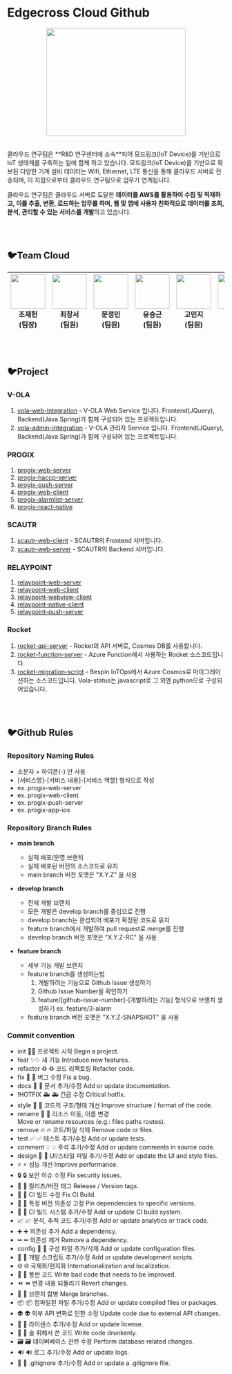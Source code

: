 # Edgecross Cloud Github
<p align="center">
  <img src="https://github.com/edgecross-cloud/.github/assets/96868951/1d192c4d-ad92-4454-bc79-dcc37660cf0e" width="80%" height="250px" />
</p>
<br>
클라우드 연구팀은 **R&D 연구센터에 소속**되어  모드링크(IoT Device)를 기반으로 IoT 생태계를 구축하는 일에 함께 하고 있습니다. 모드링크(IoT Device)를 기반으로 확보된 다양한 기계 설비 데이터는 Wifi, Ethernet, LTE 통신을 통해 클라우드 서버로 전송되며, 이 지점으로부터 클라우드 연구팀으로 업무가 연계됩니다.

클라우드 연구팀은 클라우드 서버로 도달한 **데이터를 AWS를 활용하여 수집 및 적재하고, 이를 추출, 변환, 로드하는 업무를 하며, 웹 및 앱에 사용자 친화적으로 데이터를 조회, 분석, 관리할 수 있는 서비스를 개발**하고 있습니다.

<br></br>
## 🐦Team Cloud 
| <img src="https://i.pinimg.com/736x/ae/f4/7f/aef47f71338f8d1102c84b1e11360e2c.jpg" width="80" height="80" /> <br> 조재헌 <br> (팀장) | <img src="https://github.com/edgecross-cloud/.github/assets/96868951/be26cd16-d3b7-430b-9826-39fa50ea9e94" width="80" height="80" /> <br> 최창서 <br> (팀원) |  <img src="https://github.com/edgecross-cloud/.github/assets/87007436/45684ab5-9cdd-4004-9ae2-26287e0648c1" width="80" height="80" /> <br> 문정민 <br> (팀원)  | <img src="https://github.com/edgecross-cloud/.github/assets/96868951/40df59aa-9943-49a7-bc4e-5853265971f8" width="80" height="80" /> <br> 유승근 <br> (팀원) | <img src="https://github.com/edgecross-cloud/.github/assets/96868951/18cc7ef1-77e8-43fe-b544-05c9035a5654" width="80" height="80" /> <br> 고민지 <br> (팀원) | <img src="https://github.com/edgecross-cloud/.github/assets/96868951/2020e122-58df-4b1c-8371-13f5e986d54c" width="80" height="80" /> <br> 김진성 <br> (팀원) |
|:---:|:---:|:---:|:---:|:---:|:---:|


<br></br>
## 🐦Project

### V-OLA
1. [vola-web-integration](https://github.com/edgecross-cloud/vola-web-integration) - V-OLA Web Service 입니다. Frontend(JQuery), Backend(Java Spring)가 함께 구성되어 있는 프로젝트입니다.
2. [vola-admin-integration](https://github.com/edgecross-cloud/vola-admin-integration) - V-OLA 관리자 Service 입니다. Frontend(JQuery), Backend(Java Spring)가 함께 구성되어 있는 프로젝트입니다.

### PROGIX
1. [progix-web-server](https://github.com/edgecross-cloud/progix-web-server)
2. [progix-haccp-server](https://github.com/edgecross-cloud/progix-haccp-server)
3. [progix-push-server](https://github.com/edgecross-cloud/progix-push-server)
4. [progix-web-client](https://github.com/edgecross-cloud/progix-web-client)
5. [progix-alarmlist-server](https://github.com/edgecross-cloud/progix-alarmlist-server)
6. [progix-react-native](https://github.com/edgecross-cloud/progix-react-native)

### SCAUTR 
1. [scautr-web-client](https://github.com/edgecross-cloud/scautr-web-client) - SCAUTR의 Frontend 서버입니다.
2. [scautr-web-server](https://github.com/edgecross-cloud/scautr-web-server) - SCAUTR의 Backend 서버입니다. 

### RELAYPOINT
1. [relaypoint-web-server](https://github.com/edgecross-cloud/relaypoint-web-server)
2. [relaypoint-web-client](https://github.com/edgecross-cloud/relaypoint-web-client)
3. [relaypoint-webview-client](https://github.com/edgecross-cloud/relaypoint-web-client)
4. [relaypoint-native-client](https://github.com/edgecross-cloud/relaypoint-native-client)
5. [relaypoint-push-server](https://github.com/edgecross-cloud/relaypoint-push-server)

### Rocket
1. [rocket-api-server](https://github.com/edgecross-cloud/rocket-api-server) - Rocket의 API 서버로, Cosmos DB를 사용합니다.
2. [rocket-function-server](https://github.com/edgecross-cloud/rocket-function-server) - Azure Function에서 사용하는 Rocket 소스코드입니다.
3. [rocket-migration-script](https://github.com/edgecross-cloud/rocket-migration-script) - Bespin IoTOps에서 Azure Cosmos로 마이그레이션하는 소스코드입니다. Vola-status는 javascript로 그 외엔 python으로 구성되어있습니다.

<br></br>
## 🐦Github Rules

### Repository Naming Rules
- 소문자 + 하이픈(-) 만 사용
- [서비스명]-[서비스 내용]-[서비스 역할] 형식으로 작성
- ex. progix-web-server
- ex. progix-web-client
- ex. progix-push-server
- ex. progix-app-ios


### Repository Branch Rules
- <b>main branch</b>
  - 실제 배포/운영 브랜치
  - 실제 배포된 버전의 소스코드로 유지
  - main branch 버전 포맷은 "X.Y.Z" 을 사용

- <b>develop branch</b>
  - 전체 개발 브랜치 
  - 모든 개발은 develop branch를 중심으로 진행
  - develop branch는 완성되어 배포가 확정된 코드로 유지
  - feature branch에서 개발하여 pull request로 merge를 진행
  - develop branch 버전 포맷은 "X.Y.Z-RC" 을 사용

- <b>feature branch</b>
  - 세부 기능 개발 브랜치
  - feature branch를 생성하는법
    1. 개발하려는 기능으로 Github Issue 생성하기 
    2. Github Issue Number을 확인하기
    3. feature/[github-issue-number]-[개발하려는 기능] 형식으로 브랜치 생성하기 ex. feature/3-alarm
  - feature branch 버전 포맷은 "X.Y.Z-SNAPSHOT" 을 사용


### Commit convention
- init 🎉:tada:	프로젝트 시작	Begin a project.
- feat ✨:sparkles: 새 기능	Introduce new features.
- refactor	♻️	:recycle:	코드 리팩토링	Refactor code.
- fix	🐛	:bug:	버그 수정	Fix a bug.
- docs	📝	:memo:	문서 추가/수정	Add or update documentation.
- !HOTFIX	🚑	:ambulance:	긴급 수정	Critical hotfix.
- style	🎨	:art:	코드의 구조/형태 개선	Improve structure / format of the code.
- rename	🚚	:truck:	리소스 이동, 이름 변경	Move or rename resources (e.g.: files paths routes).
- remove	🔥	:fire:	코드/파일 삭제	Remove code or files.
- test	✅	:white_check_mark:	테스트 추가/수정	Add or update tests.
- comment	💡	:bulb:	주석 추가/수정	Add or update comments in source code.
- design	💄	:lipstick:	UI/스타일 파일 추가/수정	Add or update the UI and style files.
-	⚡️	:zap:	성능 개선	Improve performance.
-	🔒	:lock:	보안 이슈 수정	Fix security issues.
-	🔖	:bookmark:	릴리즈/버전 태그	Release / Version tags.
-	💚	:green_heart:	CI 빌드 수정	Fix CI Build.
-	📌	:pushpin:	특정 버전 의존성 고정	Pin dependencies to specific versions.
-	👷	:construction_worker:	CI 빌드 시스템 추가/수정	Add or update CI build system.
-	📈	:chart_with_upwards_trend:	분석, 추적 코드 추가/수정	Add or update analytics or track code.
-	➕	:heavy_plus_sign:	의존성 추가	Add a dependency.
-	➖	:heavy_minus_sign:	의존성 제거	Remove a dependency.
- config	🔧	:wrench:	구성 파일 추가/삭제	Add or update configuration files.
-	🔨	:hammer:	개발 스크립트 추가/수정	Add or update development scripts.
-	🌐	:globe_with_meridians:	국제화/현지화	Internationalization and localization.
-	💩	:poop:	똥싼 코드	Write bad code that needs to be improved.
-	⏪	:rewind:	변경 내용 되돌리기	Revert changes.
-	🔀	:twisted_rightwards_arrows:	브랜치 합병	Merge branches.
-	📦	:package:	컴파일된 파일 추가/수정	Add or update compiled files or packages.
-	👽	:alien:	외부 API 변화로 인한 수정	Update code due to external API changes.
-	📄	:page_facing_up:	라이센스 추가/수정	Add or update license.
-	🍻	:beers:	술 취해서 쓴 코드	Write code drunkenly.
-	🗃	:card_file_box:	데이버베이스 관련 수정	Perform database related changes.
-	🔊	:loud_sound:	로그 추가/수정	Add or update logs.
-	🙈	:see_no_evil:	.gitignore 추가/수정	Add or update a .gitignore file.

